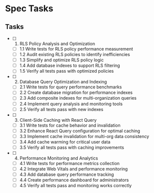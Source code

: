 # Spec Tasks

## Tasks

- [ ] 1. RLS Policy Analysis and Optimization
  - [ ] 1.1 Write tests for RLS policy performance measurement
  - [ ] 1.2 Audit existing RLS policies to identify inefficiencies
  - [ ] 1.3 Simplify and optimize RLS policy logic
  - [ ] 1.4 Add database indexes to support RLS filtering
  - [ ] 1.5 Verify all tests pass with optimized policies

- [ ] 2. Database Query Optimization and Indexing
  - [ ] 2.1 Write tests for query performance benchmarks
  - [ ] 2.2 Create database migration for performance indexes
  - [ ] 2.3 Add composite indexes for multi-organization queries
  - [ ] 2.4 Implement query analysis and monitoring tools
  - [ ] 2.5 Verify all tests pass with new indexes

- [ ] 3. Client-Side Caching with React Query
  - [ ] 3.1 Write tests for cache behavior and invalidation
  - [ ] 3.2 Enhance React Query configuration for optimal caching
  - [ ] 3.3 Implement cache invalidation for multi-org data consistency
  - [ ] 3.4 Add cache warming for critical user data
  - [ ] 3.5 Verify all tests pass with caching improvements

- [ ] 4. Performance Monitoring and Analytics
  - [ ] 4.1 Write tests for performance metrics collection
  - [ ] 4.2 Integrate Web Vitals and performance monitoring
  - [ ] 4.3 Add database query performance tracking
  - [ ] 4.4 Create performance dashboard for administrators
  - [ ] 4.5 Verify all tests pass and monitoring works correctly